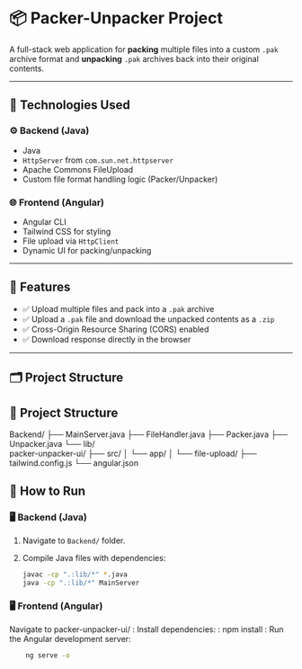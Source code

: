 # 📦 Packer-Unpacker Project

A full-stack web application for **packing** multiple files into a custom `.pak` archive format and **unpacking** `.pak` archives back into their original contents.

---

## 🔧 Technologies Used

### ⚙️ Backend (Java)
- Java 
- `HttpServer` from `com.sun.net.httpserver`
- Apache Commons FileUpload
- Custom file format handling logic (Packer/Unpacker)

### 🌐 Frontend (Angular)
- Angular CLI
- Tailwind CSS for styling
- File upload via `HttpClient`
- Dynamic UI for packing/unpacking

---

## 🚀 Features

- ✅ Upload multiple files and pack into a `.pak` archive
- ✅ Upload a `.pak` file and download the unpacked contents as a `.zip`
- ✅ Cross-Origin Resource Sharing (CORS) enabled
- ✅ Download response directly in the browser

---

## 🗂️ Project Structure

## 📁 Project Structure

Backend/
├── MainServer.java
├── FileHandler.java
├── Packer.java
├── Unpacker.java
└── lib/                           
packer-unpacker-ui/
├── src/
│   └── app/
│       └── file-upload/
├── tailwind.config.js
└── angular.json

## 🧪 How to Run

### 🖥️ Backend (Java)

1. Navigate to `Backend/` folder.
2. Compile Java files with dependencies:

   ```bash
   javac -cp ".:lib/*" *.java
   java -cp ".:lib/*" MainServer

### 🖥️ Frontend (Angular)
Navigate to packer-unpacker-ui/
: Install dependencies:
: npm install
: Run the Angular development server:
```bash
    ng serve -o
